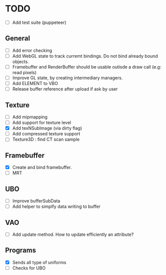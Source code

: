# TODO

* [ ] Add test suite (puppeteer)

## General

* [ ] Add error checking
* [ ] Add WebGL state to track curremt bindings. Do not bind already bound objects.
* [ ] Framebuffer and RenderBuffer should be usable outisde a draw call (e.g: read pixels)
* [ ] Improve GL state, by creating intermediary managers.
* [ ] Add ELEMENT to VBO
* [ ] Release buffer reference after upload if ask by user

## Texture

* [ ] Add mipmapping
* [ ] Add support for texture level
* [X] Add texNSubImage (via dirty flag)
* [ ] Add compressed texture support
* [ ] Texture3D : find CT scan sample

## Framebuffer

* [X] Create and bind framebuffer.
* [ ] MRT

## UBO

* [ ] Improve bufferSubData
* [ ] Add helper to simplfy data writing to buffer

## VAO 

* [ ] Add update method. How to update efficiently an attribute?

## Programs

* [X] Sends all type of uniforms
* [ ] Checks for UBO
